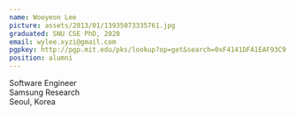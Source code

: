 ```yaml
---
name: Wooyeon Lee
picture: assets/2013/01/13935073335761.jpg  
graduated: SNU CSE PhD, 2020  
email: wylee.xyzi@gmail.com
pgpkey: http://pgp.mit.edu/pks/lookup?op=get&search=0xF4141DFA1EAF93C9  
position: alumni
---
```

Software Engineer  
Samsung Research  
Seoul, Korea  
